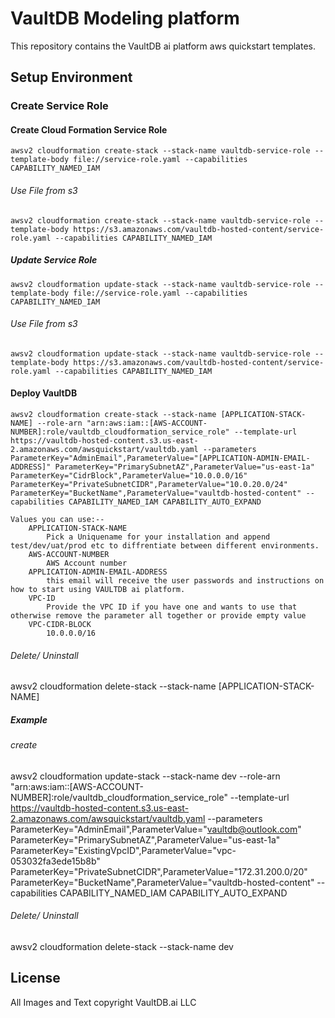 # VaultDB Modeling platform

This repository contains the VaultDB ai platform aws quickstart templates.

## Setup Environment

### Create Service Role

#### Create Cloud Formation Service Role

    awsv2 cloudformation create-stack --stack-name vaultdb-service-role --template-body file://service-role.yaml --capabilities CAPABILITY_NAMED_IAM
    
###### Use File from s3
    
    awsv2 cloudformation create-stack --stack-name vaultdb-service-role --template-body https://s3.amazonaws.com/vaultdb-hosted-content/service-role.yaml --capabilities CAPABILITY_NAMED_IAM    

##### Update Service Role

    awsv2 cloudformation update-stack --stack-name vaultdb-service-role --template-body file://service-role.yaml --capabilities CAPABILITY_NAMED_IAM
    
###### Use File from s3

    awsv2 cloudformation update-stack --stack-name vaultdb-service-role --template-body https://s3.amazonaws.com/vaultdb-hosted-content/service-role.yaml --capabilities CAPABILITY_NAMED_IAM

#### Deploy VaultDB

    awsv2 cloudformation create-stack --stack-name [APPLICATION-STACK-NAME] --role-arn "arn:aws:iam::[AWS-ACCOUNT-NUMBER]:role/vaultdb_cloudformation_service_role" --template-url https://vaultdb-hosted-content.s3.us-east-2.amazonaws.com/awsquickstart/vaultdb.yaml --parameters ParameterKey="AdminEmail",ParameterValue="[APPLICATION-ADMIN-EMAIL-ADDRESS]" ParameterKey="PrimarySubnetAZ",ParameterValue="us-east-1a" ParameterKey="CidrBlock",ParameterValue="10.0.0.0/16" ParameterKey="PrivateSubnetCIDR",ParameterValue="10.0.20.0/24" ParameterKey="BucketName",ParameterValue="vaultdb-hosted-content" --capabilities CAPABILITY_NAMED_IAM CAPABILITY_AUTO_EXPAND

    Values you can use:-- 
        APPLICATION-STACK-NAME
            Pick a Uniquename for your installation and append test/dev/uat/prod etc to diffrentiate between different environments.
        AWS-ACCOUNT-NUMBER
            AWS Account number
        APPLICATION-ADMIN-EMAIL-ADDRESS
            this email will receive the user passwords and instructions on how to start using VAULTDB ai platform.
        VPC-ID
            Provide the VPC ID if you have one and wants to use that otherwise remove the parameter all together or provide empty value
        VPC-CIDR-BLOCK
            10.0.0.0/16

###### Delete/ Uninstall

awsv2 cloudformation delete-stack --stack-name [APPLICATION-STACK-NAME]

##### Example

###### create

awsv2 cloudformation update-stack --stack-name dev --role-arn "arn:aws:iam::[AWS-ACCOUNT-NUMBER]:role/vaultdb_cloudformation_service_role" --template-url https://vaultdb-hosted-content.s3.us-east-2.amazonaws.com/awsquickstart/vaultdb.yaml --parameters ParameterKey="AdminEmail",ParameterValue="vaultdb@outlook.com" ParameterKey="PrimarySubnetAZ",ParameterValue="us-east-1a" ParameterKey="ExistingVpcID",ParameterValue="vpc-053032fa3ede15b8b" ParameterKey="PrivateSubnetCIDR",ParameterValue="172.31.200.0/20" ParameterKey="BucketName",ParameterValue="vaultdb-hosted-content" --capabilities CAPABILITY_NAMED_IAM CAPABILITY_AUTO_EXPAND

###### Delete/ Uninstall

awsv2 cloudformation delete-stack --stack-name dev

## License

All Images and Text copyright VaultDB.ai LLC
